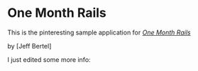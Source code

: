 # One Month Rails

This is the pinteresting sample application for
[*One Month Rails*](http://onemonthrails.com)

by [Jeff Bertel]

I just edited some more info:
